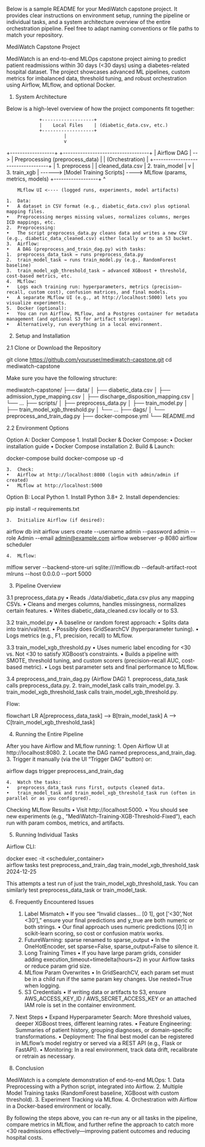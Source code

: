 Below is a sample README for your MediWatch capstone project. It provides clear instructions on environment setup, running the pipeline or individual tasks, and a system architecture overview of the entire orchestration pipeline. Feel free to adapt naming conventions or file paths to match your repository.

MediWatch Capstone Project

MediWatch is an end-to-end MLOps capstone project aiming to predict patient readmissions within 30 days (<30 days) using a diabetes-related hospital dataset. The project showcases advanced ML pipelines, custom metrics for imbalanced data, threshold tuning, and robust orchestration using Airflow, MLflow, and optional Docker.

1. System Architecture

Below is a high-level overview of how the project components fit together:

                +-------------------+
                |    Local Files    | (diabetic_data.csv, etc.)
                +-------------------+
                         |
                         v
+------------------+     +-----------------------------------+
|   Airflow DAG    | --> |   Preprocessing (preprocess_data) |
| (Orchestration)  |     +-----------------------------------+
| 1. preprocess    |               |  cleaned_data.csv
| 2. train_model   |               v
| 3. train_xgb     | ------>   [Model Training Scripts]  ----> MLflow (params, metrics, models)
+------------------+               ^

        MLflow UI <---- (logged runs, experiments, model artifacts)

	1.	Data:
	•	A dataset in CSV format (e.g., diabetic_data.csv) plus optional mapping files.
	•	Preprocessing merges missing values, normalizes columns, merges ICD mappings, etc.
	2.	Preprocessing:
	•	The script preprocess_data.py cleans data and writes a new CSV (e.g., diabetic_data_cleaned.csv) either locally or to an S3 bucket.
	3.	Airflow:
	•	A DAG (preprocess_and_train_dag.py) with tasks:
	1.	preprocess_data_task → runs preprocess_data.py
	2.	train_model_task → runs train_model.py (e.g., RandomForest baseline)
	3.	train_model_xgb_threshold_task → advanced XGBoost + threshold, cost-based metrics, etc.
	4.	MLflow:
	•	Logs each training run: hyperparameters, metrics (precision–recall, custom cost), confusion matrices, and final models.
	•	A separate MLflow UI (e.g., at http://localhost:5000) lets you visualize experiments.
	5.	Docker (optional):
	•	You can run Airflow, MLflow, and a Postgres container for metadata management (and optional S3 for artifact storage).
	•	Alternatively, run everything in a local environment.

2. Setup and Installation

2.1 Clone or Download the Repository

git clone https://github.com/youruser/mediwatch-capstone.git
cd mediwatch-capstone

Make sure you have the following structure:

mediwatch-capstone/
├── data/
│   ├── diabetic_data.csv
│   ├── admission_type_mapping.csv
│   ├── discharge_disposition_mapping.csv
│   └── ...
├── scripts/
│   ├── preprocess_data.py
│   ├── train_model.py
│   ├── train_model_xgb_threshold.py
│   └── ...
├── dags/
│   └── preprocess_and_train_dag.py
├── docker-compose.yml
└── README.md

2.2 Environment Options

Option A: Docker Compose
	1.	Install Docker & Docker Compose:
	•	Docker installation guide
	•	Docker Compose installation
	2.	Build & Launch:

docker-compose build
docker-compose up -d


	3.	Check:
	•	Airflow at http://localhost:8080 (login with admin/admin if created)
	•	MLflow at http://localhost:5000

Option B: Local Python
	1.	Install Python 3.8+
	2.	Install dependencies:

pip install -r requirements.txt


	3.	Initialize Airflow (if desired):

airflow db init
airflow users create --username admin --password admin --role Admin --email admin@example.com
airflow webserver -p 8080
airflow scheduler


	4.	MLflow:

mlflow server --backend-store-uri sqlite:///mlflow.db --default-artifact-root mlruns --host 0.0.0.0 --port 5000

3. Pipeline Overview

3.1 preprocess_data.py
	•	Reads ./data/diabetic_data.csv plus any mapping CSVs.
	•	Cleans and merges columns, handles missingness, normalizes certain features.
	•	Writes diabetic_data_cleaned.csv locally or to S3.

3.2 train_model.py
	•	A baseline or random forest approach:
	•	Splits data into train/val/test.
	•	Possibly does GridSearchCV (hyperparameter tuning).
	•	Logs metrics (e.g., F1, precision, recall) to MLflow.

3.3 train_model_xgb_threshold.py
	•	Uses numeric label encoding for <30 vs. Not <30 to satisfy XGBoost’s constraints.
	•	Builds a pipeline with SMOTE, threshold tuning, and custom scorers (precision–recall AUC, cost-based metric).
	•	Logs best parameter sets and final performance to MLflow.

3.4 preprocess_and_train_dag.py (Airflow DAG)
	1.	preprocess_data_task calls preprocess_data.py.
	2.	train_model_task calls train_model.py.
	3.	train_model_xgb_threshold_task calls train_model_xgb_threshold.py.

Flow:

flowchart LR
    A[preprocess_data_task] --> B[train_model_task]
    A --> C[train_model_xgb_threshold_task]

4. Running the Entire Pipeline

After you have Airflow and MLflow running:
	1.	Open Airflow UI at http://localhost:8080.
	2.	Locate the DAG named preprocess_and_train_dag.
	3.	Trigger it manually (via the UI “Trigger DAG” button) or:

airflow dags trigger preprocess_and_train_dag


	4.	Watch the tasks:
	•	preprocess_data_task runs first, outputs cleaned data.
	•	train_model_task and train_model_xgb_threshold_task run (often in parallel or as you configured).

Checking MLflow Results
	•	Visit http://localhost:5000.
	•	You should see new experiments (e.g., “MediWatch-Training-XGB-Threshold-Fixed”), each run with param combos, metrics, and artifacts.

5. Running Individual Tasks

Airflow CLI:

docker exec -it <scheduler_container> \
  airflow tasks test preprocess_and_train_dag train_model_xgb_threshold_task 2024-12-25

This attempts a test run of just the train_model_xgb_threshold_task.
You can similarly test preprocess_data_task or train_model_task.

6. Frequently Encountered Issues
	1.	Label Mismatch
	•	If you see “Invalid classes… [0 1], got [’<30’,‘Not <30’],” ensure your final predictions and y_true are both numeric or both strings.
	•	Our final approach uses numeric predictions [0,1] in scikit-learn scoring, so cost or confusion matrix works.
	2.	FutureWarning: sparse renamed to sparse_output
	•	In the OneHotEncoder, set sparse=False, sparse_output=False to silence it.
	3.	Long Training Times
	•	If you have large param grids, consider adding execution_timeout=timedelta(hours=2) in your Airflow tasks or reduce param grid size.
	4.	MLflow Param Overwrites
	•	In GridSearchCV, each param set must be in a child run if the same param key changes. Use nested=True when logging.
	5.	S3 Credentials
	•	If writing data or artifacts to S3, ensure AWS_ACCESS_KEY_ID / AWS_SECRET_ACCESS_KEY or an attached IAM role is set in the container environment.

7. Next Steps
	•	Expand Hyperparameter Search: More threshold values, deeper XGBoost trees, different learning rates.
	•	Feature Engineering: Summaries of patient history, grouping diagnoses, or domain-specific transformations.
	•	Deployment: The final best model can be registered in MLflow’s model registry or served via a REST API (e.g., Flask or FastAPI).
	•	Monitoring: In a real environment, track data drift, recalibrate or retrain as necessary.

8. Conclusion

MediWatch is a complete demonstration of end-to-end MLOps:
	1.	Data Preprocessing with a Python script, integrated into Airflow.
	2.	Multiple Model Training tasks (RandomForest baseline, XGBoost with custom threshold).
	3.	Experiment Tracking via MLflow.
	4.	Orchestration with Airflow in a Docker-based environment or locally.

By following the steps above, you can re-run any or all tasks in the pipeline, compare metrics in MLflow, and further refine the approach to catch more <30 readmissions effectively—improving patient outcomes and reducing hospital costs.